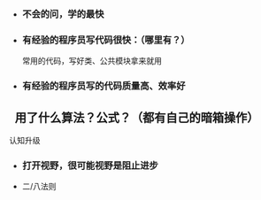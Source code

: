 + ### 不会的问，学的最快
+ ### 有经验的程序员写代码很快：（哪里有？）
   常用的代码，写好类、公共模块拿来就用
+ ### 有经验的程序员写的代码质量高、效率好
   用了什么算法？公式？（都有自己的暗箱操作）
----
认知升级
+ ### 打开视野，很可能视野是阻止进步
+ 二/八法则

